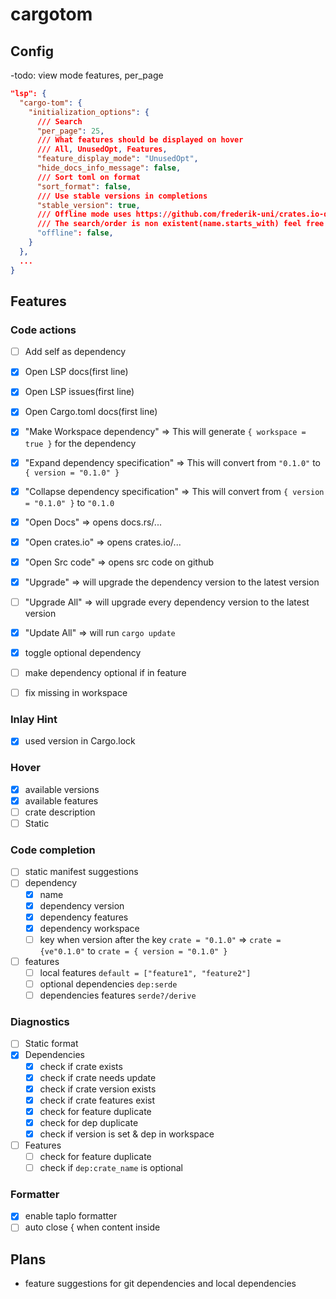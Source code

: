 # cargotom
## Config
-todo: view mode features, per_page
```json
"lsp": {
  "cargo-tom": {
    "initialization_options": {
      /// Search
      "per_page": 25,
      /// What features should be displayed on hover
      /// All, UnusedOpt, Features,
      "feature_display_mode": "UnusedOpt",
      "hide_docs_info_message": false,
      /// Sort toml on format
      "sort_format": false,
      /// Use stable versions in completions
      "stable_version": true,
      /// Offline mode uses https://github.com/frederik-uni/crates.io-dump-minfied for search
      /// The search/order is non existent(name.starts_with) feel free to contribute
      "offline": false,
    }
  },
  ...
}
```
## Features
### Code actions
- [ ] Add self as dependency
- [x] Open LSP docs(first line)
- [x] Open LSP issues(first line)
- [x] Open Cargo.toml docs(first line)
- [x] "Make Workspace dependency" => This will generate `{ workspace = true }` for the dependency
- [x] "Expand dependency specification" => This will convert from `"0.1.0"` to `{ version = "0.1.0" }`
- [x] "Collapse dependency specification" => This will convert from `{ version = "0.1.0" }` to `"0.1.0`
- [x] "Open Docs" => opens docs.rs/...
- [x] "Open crates.io" => opens crates.io/...
- [x] "Open Src code" => opens src code on github
- [x] "Upgrade" => will upgrade the dependency version to the latest version
- [ ] "Upgrade All" => will upgrade every dependency version to the latest version
- [x] "Update All" => will run `cargo update`
- [x] toggle optional dependency
- [ ] make dependency optional if in feature
- [ ] fix missing in workspace


### Inlay Hint
- [x] used version in Cargo.lock

### Hover
- [x] available versions
- [x] available features
- [ ] crate description
- [ ] Static

### Code completion
- [ ] static manifest suggestions
- [ ] dependency
  - [x] name
  - [x] dependency version
  - [x] dependency features
  - [x] dependency workspace
  - [ ] key when version after the key `crate = "0.1.0"` => `crate = {ve"0.1.0"` to `crate = { version = "0.1.0" }`
- [ ] features
  - [ ] local features `default = ["feature1", "feature2"]`
  - [ ] optional dependencies `dep:serde`
  - [ ] dependencies features `serde?/derive`

### Diagnostics
- [ ] Static format
- [x] Dependencies
  - [x] check if crate exists
  - [x] check if crate needs update
  - [x] check if crate version exists
  - [x] check if crate features exist
  - [x] check for feature duplicate
  - [x] check for dep duplicate
  - [x] check if version is set & dep in workspace
- [ ] Features
  - [ ] check for feature duplicate
  - [ ] check if `dep:crate_name` is optional

### Formatter
- [x] enable taplo formatter
- [ ] auto close { when content inside

## Plans
- feature suggestions for git dependencies and local dependencies
